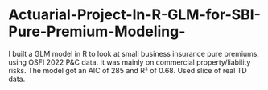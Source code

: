 # Actuarial-Project-In-R-GLM-for-SBI-Pure-Premium-Modeling-
I built a GLM model in R to look at small business insurance pure premiums, using OSFI 2022 P&amp;C data. It was mainly on commercial property/liability risks. The model got an AIC of 285 and R² of 0.68. Used slice of real TD data.
